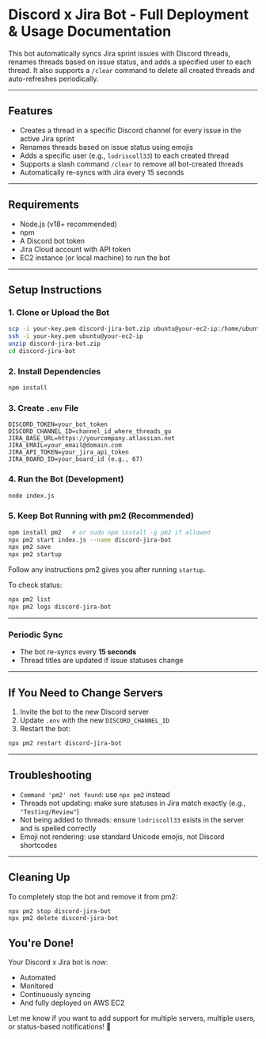 # Discord x Jira Bot - Full Deployment & Usage Documentation

This bot automatically syncs Jira sprint issues with Discord threads, renames threads based on issue status, and adds a specified user to each thread. It also supports a `/clear` command to delete all created threads and auto-refreshes periodically.

---

## Features
- Creates a thread in a specific Discord channel for every issue in the active Jira sprint
- Renames threads based on issue status using emojis
- Adds a specific user (e.g., `lodriscoll33`) to each created thread
- Supports a slash command `/clear` to remove all bot-created threads
- Automatically re-syncs with Jira every 15 seconds

---

## Requirements
- Node.js (v18+ recommended)
- npm
- A Discord bot token
- Jira Cloud account with API token
- EC2 instance (or local machine) to run the bot

---

## Setup Instructions

### 1. Clone or Upload the Bot
```bash
scp -i your-key.pem discord-jira-bot.zip ubuntu@your-ec2-ip:/home/ubuntu/
ssh -i your-key.pem ubuntu@your-ec2-ip
unzip discord-jira-bot.zip
cd discord-jira-bot
```

### 2. Install Dependencies
```bash
npm install
```

### 3. Create `.env` File
```env
DISCORD_TOKEN=your_bot_token
DISCORD_CHANNEL_ID=channel_id_where_threads_go
JIRA_BASE_URL=https://yourcompany.atlassian.net
JIRA_EMAIL=your_email@domain.com
JIRA_API_TOKEN=your_jira_api_token
JIRA_BOARD_ID=your_board_id (e.g., 67)
```

### 4. Run the Bot (Development)
```bash
node index.js
```

### 5. Keep Bot Running with pm2 (Recommended)
```bash
npm install pm2   # or sudo npm install -g pm2 if allowed
npx pm2 start index.js --name discord-jira-bot
npx pm2 save
npx pm2 startup
```
Follow any instructions pm2 gives you after running `startup`.

To check status:
```bash
npx pm2 list
npx pm2 logs discord-jira-bot
```

---

### Periodic Sync
- The bot re-syncs every **15 seconds**
- Thread titles are updated if issue statuses change

---

## If You Need to Change Servers
1. Invite the bot to the new Discord server
2. Update `.env` with the new `DISCORD_CHANNEL_ID`
3. Restart the bot:
```bash
npx pm2 restart discord-jira-bot
```

---

## Troubleshooting
- `Command 'pm2' not found`: use `npx pm2` instead
- Threads not updating: make sure statuses in Jira match exactly (e.g., `"Testing/Review"`)
- Not being added to threads: ensure `lodriscoll33` exists in the server and is spelled correctly
- Emoji not rendering: use standard Unicode emojis, not Discord shortcodes

---

## Cleaning Up
To completely stop the bot and remove it from pm2:
```bash
npx pm2 stop discord-jira-bot
npx pm2 delete discord-jira-bot
```

## You're Done!
Your Discord x Jira bot is now:
- Automated
- Monitored
- Continuously syncing
- And fully deployed on AWS EC2

Let me know if you want to add support for multiple servers, multiple users, or status-based notifications! 🚀
